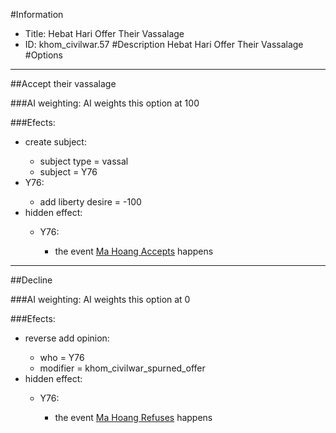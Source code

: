 #Information
 - Title: Hebat Hari Offer Their Vassalage
 - ID: khom_civilwar.57
#Description
Hebat Hari Offer Their Vassalage
#Options

___
##Accept their vassalage

###AI weighting:
AI weights this option at 100


###Efects:<ul><li>create subject:</li><ul><li>subject type = vassal</li><li>subject = Y76</li></ul><li>Y76:</li><ul><li>add liberty desire = -100</li></ul><li>hidden effect:</li><ul><li>Y76:</li><ul><li>the event [Ma Hoang Accepts](../events/ma_hoang_accepts.md) happens</li></ul></ul></ul>

___
##Decline

###AI weighting:
AI weights this option at 0


###Efects:<ul><li>reverse add opinion:</li><ul><li>who = Y76</li><li>modifier = khom_civilwar_spurned_offer</li></ul><li>hidden effect:</li><ul><li>Y76:</li><ul><li>the event [Ma Hoang Refuses](../events/ma_hoang_refuses.md) happens</li></ul></ul></ul>
